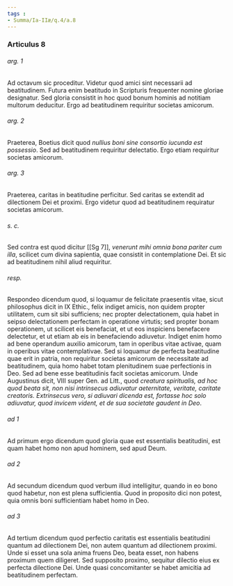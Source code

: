 ```yaml
---
tags : 
- Summa/Ia-IIæ/q.4/a.8
---
```


### Articulus 8

###### arg. 1
Ad octavum sic proceditur. Videtur quod amici sint necessarii ad beatitudinem. Futura enim beatitudo in Scripturis frequenter nomine gloriae designatur. Sed gloria consistit in hoc quod bonum hominis ad notitiam multorum deducitur. Ergo ad beatitudinem requiritur societas amicorum.

###### arg. 2
Praeterea, Boetius dicit quod *nullius boni sine consortio iucunda est possessio*. Sed ad beatitudinem requiritur delectatio. Ergo etiam requiritur societas amicorum.

###### arg. 3
Praeterea, caritas in beatitudine perficitur. Sed caritas se extendit ad dilectionem Dei et proximi. Ergo videtur quod ad beatitudinem requiratur societas amicorum.

###### s. c.
Sed contra est quod dicitur [[Sg 7]], *venerunt mihi omnia bona pariter cum illa*, scilicet cum divina sapientia, quae consistit in contemplatione Dei. Et sic ad beatitudinem nihil aliud requiritur.

###### resp.
Respondeo dicendum quod, si loquamur de felicitate praesentis vitae, sicut philosophus dicit in IX Ethic., felix indiget amicis, non quidem propter utilitatem, cum sit sibi sufficiens; nec propter delectationem, quia habet in seipso delectationem perfectam in operatione virtutis; sed propter bonam operationem, ut scilicet eis benefaciat, et ut eos inspiciens benefacere delectetur, et ut etiam ab eis in benefaciendo adiuvetur. Indiget enim homo ad bene operandum auxilio amicorum, tam in operibus vitae activae, quam in operibus vitae contemplativae. Sed si loquamur de perfecta beatitudine quae erit in patria, non requiritur societas amicorum de necessitate ad beatitudinem, quia homo habet totam plenitudinem suae perfectionis in Deo. Sed ad bene esse beatitudinis facit societas amicorum. Unde Augustinus dicit, VIII super Gen. ad Litt., quod *creatura spiritualis, ad hoc quod beata sit, non nisi intrinsecus adiuvatur aeternitate, veritate, caritate creatoris. Extrinsecus vero, si adiuvari dicenda est, fortasse hoc solo adiuvatur, quod invicem vident, et de sua societate gaudent in Deo*.

###### ad 1
Ad primum ergo dicendum quod gloria quae est essentialis beatitudini, est quam habet homo non apud hominem, sed apud Deum.

###### ad 2
Ad secundum dicendum quod verbum illud intelligitur, quando in eo bono quod habetur, non est plena sufficientia. Quod in proposito dici non potest, quia omnis boni sufficientiam habet homo in Deo.

###### ad 3
Ad tertium dicendum quod perfectio caritatis est essentialis beatitudini quantum ad dilectionem Dei, non autem quantum ad dilectionem proximi. Unde si esset una sola anima fruens Deo, beata esset, non habens proximum quem diligeret. Sed supposito proximo, sequitur dilectio eius ex perfecta dilectione Dei. Unde quasi concomitanter se habet amicitia ad beatitudinem perfectam.

